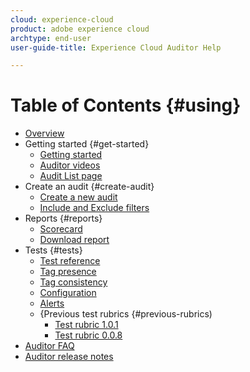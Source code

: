 ```yaml
---
cloud: experience-cloud
product: adobe experience cloud
archtype: end-user
user-guide-title: Experience Cloud Auditor Help

---
```


# Table of Contents {#using}

+ [Overview](overview.md)
+ Getting started {#get-started}
   + [Getting started](get-started/getting-started.md)
   + [Auditor videos](get-started/videos.md)
   + [Audit List page](get-started/audit-list.md)
+ Create an audit {#create-audit}
   + [Create a new audit](create-audit/create-new-audit.md)
   + [Include and Exclude filters](create-audit/filters.md)
+ Reports {#reports}
   + [Scorecard](reports/scorecard.md)
   + [Download report](reports/download-report.md)
+ Tests {#tests}
   + [Test reference](tests/test-reference.md)
   + [Tag presence](tests/test-ref-presence.md)
   + [Tag consistency](tests/test-ref-consistency.md)
   + [Configuration](tests/test-ref-cfg.md)
   + [Alerts](tests/test-ref-alerts.md)
   + {Previous test rubrics {#previous-rubrics)
      + [Test rubric 1.0.1](tests/previous-rubrics/test-rubric1-0-1.md)
      + [Test rubric 0.0.8](tests/previous-rubrics/test-rubric1-0.md)
+ [Auditor FAQ](auditor-faq.md)
+ [Auditor release notes](release-notes.md)
